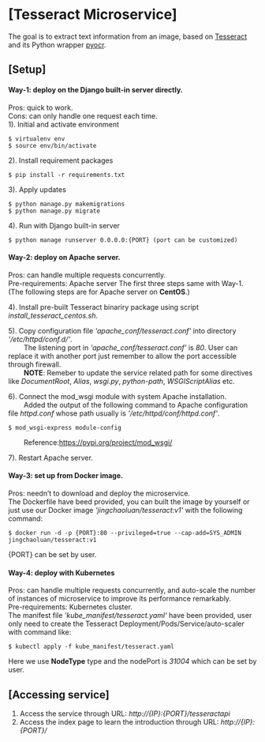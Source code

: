# [Tesseract Microservice]
The goal is to extract text information from an image, based on [Tesseract](https://github.com/tesseract-ocr/tesseract) and its Python wrapper [pyocr](https://gitlab.gnome.org/World/OpenPaperwork/pyocr).

## [Setup]
#### Way-1: deploy on the Django built-in server directly.<br/>
Pros: quick to work.<br/>
Cons: can only handle one request each time.<br/>
1). Initial and activate environment<br/>

	$ virtualenv env  
	$ source env/bin/activate  
  
2). Install requirement packages<br/>

    $ pip install -r requirements.txt
    
3). Apply updates<br/>

    $ python manage.py makemigrations
    $ python manage.py migrate
    
4). Run with Django built-in server<br/>

    $ python manage runserver 0.0.0.0:{PORT} (port can be customized)
    

#### Way-2: deploy on Apache server.<br/>
Pros: can handle multiple requests concurrently.<br/>
Pre-requirements: Apache server
The first three steps same with Way-1. (The following steps are for Apache server on **CentOS**.)<br/>

4). Install pre-built Tesseract binariry package using script *install_tesseract_centos.sh*.<br/>

5). Copy configuration file *'apache_conf/tesseract.conf'* into directory *'/etc/httpd/conf.d/'*.<br/>
&nbsp;&nbsp;&nbsp;&nbsp;&nbsp;&nbsp;&nbsp;&nbsp;The listening port in *'apache_conf/tesseract.conf'* is *80*. User can replace it with another port just remember to allow the port accessible through firewall.<br/>
&nbsp;&nbsp;&nbsp;&nbsp;&nbsp;&nbsp;&nbsp;&nbsp;**NOTE**: Remeber to update the service related path for some directives like *DocumentRoot*, *Alias*, *wsgi.py*, *python-path*, *WSGIScriptAlias* etc. <br/>

6). Connect the mod_wsgi module with system Apache installation.<br/>
&nbsp;&nbsp;&nbsp;&nbsp;&nbsp;&nbsp;&nbsp;&nbsp;Added the output of the following command to Apache configuration file *httpd.conf* whose path usually is *'/etc/httpd/conf/httpd.conf'*.<br/>

    $ mod_wsgi-express module-config
    
&nbsp;&nbsp;&nbsp;&nbsp;&nbsp;&nbsp;&nbsp;&nbsp;Reference:https://pypi.org/project/mod_wsgi/

7). Restart Apache server.<br/>

#### Way-3: set up from Docker image.<br/>
Pros: needn’t to download and deploy the microservice.<br/>
The Dockerfile have beed provided, you can built the image by yourself or just use our Docker image *'jingchaoluan/tesseract:v1'* with the following command:<br/>

    $ docker run -d -p {PORT}:80 --privileged=true --cap-add=SYS_ADMIN jingchaoluan/tesseract:v1

{PORT} can be set by user.

#### Way-4: deploy with Kubernetes<br/>
Pros: can handle multiple requests concurrently, and auto-scale the number of instances of microservice to improve its performance remarkably.<br/>
Pre-requirements: Kubernetes cluster.<br/>
The manifest file *'kube_manifest/tesseract.yaml'* have been provided, user only need to create the Tesseract Deployment/Pods/Service/auto-scaler with command like:<br/>

    $ kubectl apply -f kube_manifest/tesseract.yaml

Here we use **NodeType** type and the nodePort is *31004* which can be set by user.

## [Accessing service]
1. Access the service through URL: *http://{IP}:{PORT}/tesseractapi*<br/>
2. Access the index page to learn the introduction through URL: *http://{IP}:{PORT}/*
